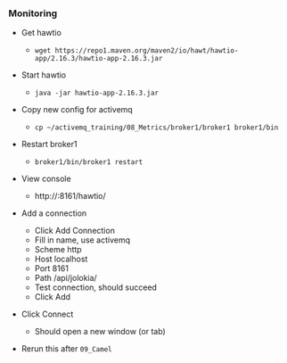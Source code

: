 ### Monitoring

  * Get hawtio
    * `wget https://repo1.maven.org/maven2/io/hawt/hawtio-app/2.16.3/hawtio-app-2.16.3.jar`
  * Start hawtio
    * `java -jar hawtio-app-2.16.3.jar `
  * Copy new config for activemq
    * `cp ~/activemq_training/08_Metrics/broker1/broker1 broker1/bin`
  * Restart broker1
    * `broker1/bin/broker1 restart`
  * View console
    * http://<ip>:8161/hawtio/
  * Add a connection
    * Click Add Connection
    * Fill in name, use activemq
    * Scheme http
    * Host localhost
    * Port 8161
    * Path /api/jolokia/
    * Test connection, should succeed
    * Click Add
  * Click Connect
    * Should open a new window (or tab)

  * Rerun this after `09_Camel`
